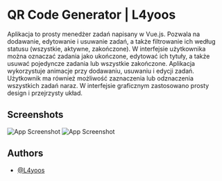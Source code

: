 
# QR Code Generator | L4yoos


Aplikacja to prosty menedżer zadań napisany w Vue.js. Pozwala na dodawanie, edytowanie i usuwanie zadań, a także filtrowanie ich według statusu (wszystkie, aktywne, zakończone). W interfejsie użytkownika można oznaczać zadania jako ukończone, edytować ich tytuły, a także usuwać pojedyncze zadania lub wszystkie zakończone. Aplikacja wykorzystuje animacje przy dodawaniu, usuwaniu i edycji zadań. Użytkownik ma również możliwość zaznaczenia lub odznaczenia wszystkich zadań naraz. W interfejsie graficznym zastosowano prosty design i przejrzysty układ.

## Screenshots

![App Screenshot](https://imgur.com/a/pgVikqA)
![App Screenshot](https://i.imgur.com/dJo6MTJ.png)


## Authors

- [@L4yoos](https://www.github.com/L4yoos)
